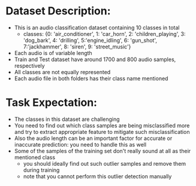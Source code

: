 # Dataset Description:
- This is an audio classification dataset containing 10 classes in total
    - classes: {0: 'air_conditioner', 1: 'car_horn', 2: 'children_playing', 3: 'dog_bark', 4: 'drilling', 5:'engine_idling',
          6: 'gun_shot', 7:'jackhammer', 8: 'siren', 9: 'street_music'}
- Each audio is of variable length
- Train and Test dataset have around 1700 and 800 audio samples, respectively
- All classes are not equally represented
- Each audio file in both folders has their class name mentioned

# Task Expectation:
- The classes in this dataset are challenging
- You need to find out which class samples are being misclassified more and try to extract appropriate feature to mitigate such misclassification
- Also the audio length can be an important factor for accurate or inaccurate prediction: you need to handle this as well
- Some of the samples of the training set don't really sound at all as their mentioned class
    - you should ideally find out such outlier samples and remove them during training
    - note that you cannot perform this outlier detection manually
